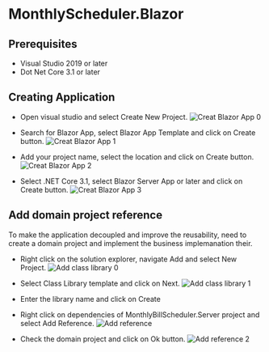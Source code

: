 # MonthlyScheduler.Blazor

## Prerequisites
* Visual Studio 2019 or later
* Dot Net Core 3.1 or later

## Creating Application
* Open visual studio and select Create New Project.
![Creat Blazor App 0](https://user-images.githubusercontent.com/24603959/79050322-0ff00100-7c4b-11ea-8750-371e68f3d77e.JPG)

* Search for Blazor App, select Blazor App Template and click on Create button.
![Creat Blazor App 1](https://user-images.githubusercontent.com/24603959/79050359-5b0a1400-7c4b-11ea-9aed-c049f47c33a1.JPG)

* Add your project name, select the location and click on Create button.
![Creat Blazor App 2](https://user-images.githubusercontent.com/24603959/79050390-812fb400-7c4b-11ea-9203-6982de0db44a.JPG)

* Select .NET Core 3.1, select Blazor Server App or later and click on Create button.
![Creat Blazor App 3](https://user-images.githubusercontent.com/24603959/79050413-a6bcbd80-7c4b-11ea-962b-c64145674cf6.JPG)
 
## Add domain project reference
To make the application decoupled and improve the reusability, need to create a domain project and implement the business implemanation their.
* Right click on the solution explorer, navigate Add and select New Project.
![Add class library 0](https://user-images.githubusercontent.com/24603959/79051289-36189f80-7c51-11ea-8713-9e7f4a050a4d.JPG)

* Select Class Library template and click on Next.
![Add class library 1](https://user-images.githubusercontent.com/24603959/79051831-38c8c400-7c54-11ea-84ac-1a627c2c6e4c.JPG)

* Enter the library name and click on Create
* Right click on dependencies of MonthlyBillScheduler.Server project and select Add Reference.
![Add reference](https://user-images.githubusercontent.com/24603959/79051910-ab39a400-7c54-11ea-9121-d305aeffa542.JPG)

* Check the domain project and click on Ok button.
![Add reference 2](https://user-images.githubusercontent.com/24603959/79051919-b987c000-7c54-11ea-8ce7-c51970bbdcf2.JPG)
